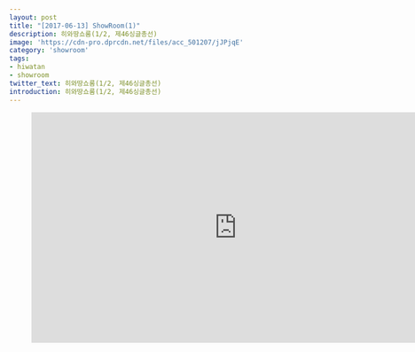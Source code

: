 ```yaml
---
layout: post
title: "[2017-06-13] ShowRoom(1)"
description: 히와땅쇼룸(1/2, 제46싱글총선)
image: 'https://cdn-pro.dprcdn.net/files/acc_501207/jJPjqE'
category: 'showroom'
tags:
- hiwatan
- showroom
twitter_text: 히와땅쇼룸(1/2, 제46싱글총선)
introduction: 히와땅쇼룸(1/2, 제46싱글총선)
---
```

<figure class="video_container">
<iframe width="740" height="416" src="https://serviceapi.nmv.naver.com/flash/convertIframeTag.nhn?vid=33EFFA8D64CF386316D024E10033CB9032CF&outKey=V125541c0a5f900924d4462ee1b296cddb4ec0d2eeb401d25280d62ee1b296cddb4ec" frameborder="no" scrolling="no" webkitallowfullscreen mozallowfullscreen allowfullscreen></iframe>
</figure>
